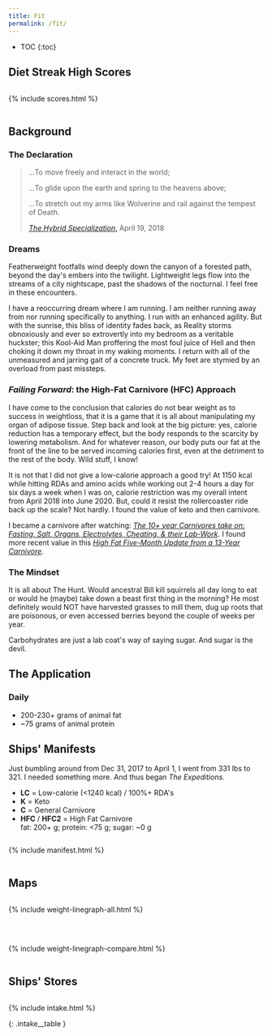 ```yaml
---
title: Fit
permalink: /fit/
---
```


* TOC 
{:toc}

## Diet Streak High Scores

<div style="overflow-x:auto" markdown="1">

{% include scores.html %}

</div>

## Background

### The Declaration

>...To move freely and interact in the world;  
>  
>...To glide upon the earth and spring to the heavens above;  
>  
>...To stretch out my arms like Wolverine and rail against the tempest of Death.    
>
> [*The Hybrid Specialization*,](/2018-04-19-the-hybrid-specialization/) April 19, 2018

### Dreams

Featherweight footfalls wind deeply down the canyon of a forested path, beyond the day's embers into the twilight. Lightweight legs flow into the streams of a city nightscape, past the shadows of the nocturnal.  I feel free in these encounters.

I have a reoccurring dream where I am running. I am neither running away from nor running specifically to anything. I run with an enhanced agility.  But with the sunrise, this bliss of identity fades back, as Reality storms obnoxiously and ever so extrovertly into my bedroom as a veritable huckster; this Kool-Aid Man proffering the most foul juice of Hell and then choking it down my throat in my waking moments.  I return with all of the unmeasured and jarring gait of a concrete truck. My feet are stymied by an overload from past missteps.

### *Failing Forward*: the High-Fat Carnivore (HFC) Approach

I have come to the conclusion that calories do not bear weight as to success in weightloss, that it is a game that it is all about manipulating my organ of adipose tissue. Step back and look at the big picture: yes, calorie reduction has a temporary effect, but the body responds to the scarcity by lowering metabolism. And for whatever reason, our body puts our fat at the front of the line to be served incoming calories first, even at the detriment to the rest of the body. Wild stuff, I know!

It is not that I did not give a low-calorie approach a good try! At 1150 kcal while hitting RDAs and amino acids while working out 2-4 hours a day for six days a week when I was on, calorie restriction was my overall intent from April 2018 into June 2020. But, could it resist the rollercoaster ride back up the scale? Not hardly. I found the value of keto and then carnivore. 

I became a carnivore after watching: *[The 10+ year Carnivores take on: Fasting, Salt, Organs, Electrolytes, Cheating, &amp; their Lab-Work](https://www.youtube.com/watch?v=YO4UR3LQZMU).* I found more recent value in this *[High Fat Five-Month Update from a 13-Year Carnivore](https://www.youtube.com/watch?v=UKgUPGUlxJU)*.

### The Mindset

It is all about The Hunt.  Would ancestral Bill kill squirrels all day long to eat or would he (maybe) take down a beast first thing in the morning?  He most definitely would NOT have harvested grasses to mill them, dug up roots that are poisonous, or even accessed berries beyond the couple of weeks per year.

Carbohydrates are just a lab coat's way of saying sugar.  And sugar is the devil.

## The Application

### Daily

* 200-230+ grams of animal fat
* ~75 grams of animal protein

## Ships' Manifests

Just bumbling around from Dec 31, 2017 to April 1, I went from 331 lbs to 321.  I needed something more.  And thus began *The Expeditions*.

* **LC** = Low-calorie (<1240 kcal) / 100%+ RDA's
* **K** = Keto
* **C** = General Carnivore
* **HFC** / **HFC2** = High Fat Carnivore    
fat: 200+ g; protein: <75 g; sugar: ~0 g

<div style="overflow-x:auto" markdown="1">

{% include manifest.html %}

</div>

## Maps

<div style="overflow-x:auto" markdown="1">

{% include weight-linegraph-all.html %}

</div>

<div style="overflow-x:auto; margin-top: 2rem;" markdown="1">

{% include weight-linegraph-compare.html %}

</div>

## Ships' Stores

<div style="overflow-x:auto" markdown="1">

{% include intake.html %}

</div>
{: .intake__table }
